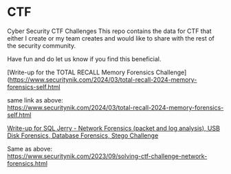 # CTF
Cyber Security CTF Challenges
This repo contains the data for CTF that either I create or my team creates and would like to share with the rest of the security community.

Have fun and do let us know if you find this beneficial.

[Write-up for the TOTAL RECALL Memory Forensics Challenge](https://www.securitynik.com/2024/03/total-recall-2024-memory-forensics-self.html  

same link as above:       
https://www.securitynik.com/2024/03/total-recall-2024-memory-forensics-self.html



[Write-up for SQL Jerry - Network Forensics (packet and log analysis), USB Disk Forensics, Database Forensics, Stego Challenge](https://www.securitynik.com/2023/09/solving-ctf-challenge-network-forensics.html)   

Same as above:    
https://www.securitynik.com/2023/09/solving-ctf-challenge-network-forensics.html

